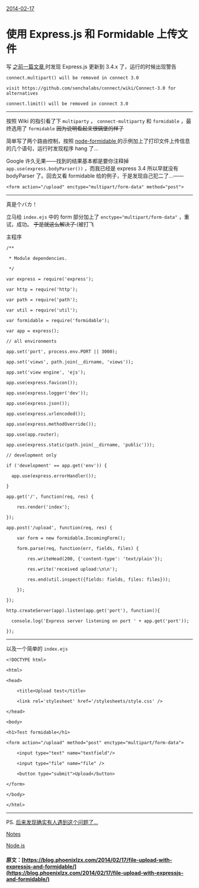 [ 2014-02-17 ](/2014/02/17/file-upload-with-expressjs-and-formidable/)

#  使用 Express.js 和 Formidable 上传文件 

写 [ 之前一篇文章 ](/2014/02/06/directshare-a-simple-file-sharing-using-direct-http-links/) 时发现 Express.js 更新到 3.4.x 了，运行的时候出现警告 
    
    
    connect.multipart() will be removed in connect 3.0
    
    visit https://github.com/senchalabs/connect/wiki/Connect-3.0 for alternatives
    
    connect.limit() will be removed in connect 3.0  
  
---  
  
按照 Wiki 的指引看了下 ` multiparty ` ， ` connect-multiparty ` 和 ` formidable ` ，最终选用了 ` formidable ` <del> 因为说明看起来很碉堡的样子 </del>

简单写了两个路由控制，按照 [ node-formidable ](https://github.com/felixge/node-formidable) 的示例加上了打印文件上传信息的几个语句，运行时发现程序 hang 了… 

Google 许久无果——找到的结果基本都是要你注释掉 ` app.use(express.bodyParser()) ` ，而我已经是 express 3.4 所以早就没有 bodyParser 了。回去又看 formidable 给的例子，于是发现自己犯二了…—— 
    
    
    <form action="/upload" enctype="multipart/form-data" method="post">  
  
---  
  
真是个バカ！ 

立马给 ` index.ejs ` 中的 form 部分加上了 ` enctype="multipart/form-data" ` ，重试，成功。 <del> 于是就这么解决了 </del> (被打飞 

主程序 
    
    
    /**
    
     * Module dependencies.
    
     */
    
    var express = require('express');
    
    var http = require('http');
    
    var path = require('path');
    
    var util = require('util');
    
    var formidable = require('formidable');
    
    var app = express();
    
    // all environments
    
    app.set('port', process.env.PORT || 3000);
    
    app.set('views', path.join(__dirname, 'views'));
    
    app.set('view engine', 'ejs');
    
    app.use(express.favicon());
    
    app.use(express.logger('dev'));
    
    app.use(express.json());
    
    app.use(express.urlencoded());
    
    app.use(express.methodOverride());
    
    app.use(app.router);
    
    app.use(express.static(path.join(__dirname, 'public')));
    
    // development only
    
    if ('development' == app.get('env')) {
    
      app.use(express.errorHandler());
    
    }
    
    app.get('/', function(req, res) {
    
        res.render('index');
    
    });
    
    app.post('/upload', function(req, res) {
    
        var form = new formidable.IncomingForm();
    
        form.parse(req, function(err, fields, files) {
    
            res.writeHead(200, {'content-type': 'text/plain'});
    
            res.write('received upload:\n\n');
    
            res.end(util.inspect({fields: fields, files: files}));
    
        });
    
    });
    
    http.createServer(app).listen(app.get('port'), function(){
    
      console.log('Express server listening on port ' + app.get('port'));
    
    });  
  
---  
  
以及一个简单的 ` index.ejs `
    
    
    <!DOCTYPE html>
    
    <html>
    
    <head>
    
        <title>Upload test</title>
    
        <link rel='stylesheet' href='/stylesheets/style.css' />
    
    </head>
    
    <body>
    
    <h1>Test formidable</h1>
    
    <form action="/upload" method="post" enctype="multipart/form-data">
    
        <input type="text" name="textfield"/>
    
        <input type="file" name="file" />
    
        <button type="submit">Upload</button>
    
    </form>
    
    </body>
    
    </html>  
  
---  
  
PS. [ 后来发现确实有人遇到这个问题了… ](http://stackoverflow.com/a/5543851)

[ Notes ](/categories/Notes/)

[ Node.js ](/tags/Node-js/)
#### 原文：[https://blog.phoenixlzx.com/2014/02/17/file-upload-with-expressjs-and-formidable/](https://blog.phoenixlzx.com/2014/02/17/file-upload-with-expressjs-and-formidable/)